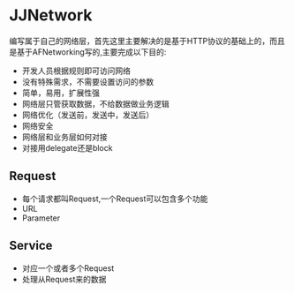 # JJNetwork
编写属于自己的网络层，首先这里主要解决的是基于HTTP协议的基础上的，而且是基于AFNetworking写的,主要完成以下目的:

* 开发人员根据规则即可访问网络
* 没有特殊需求，不需要设置访问的参数
* 简单，易用，扩展性强
* 网络层只管获取数据，不给数据做业务逻辑
* 网络优化（发送前，发送中，发送后）
* 网络安全
* 网络层和业务层如何对接
* 对接用delegate还是block

## Request
* 每个请求都叫Request,一个Request可以包含多个功能
* URL
* Parameter

## Service
* 对应一个或者多个Request
* 处理从Request来的数据
